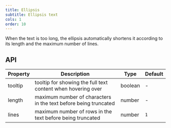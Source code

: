```yaml
---
title: Ellipsis 
subtitle: Ellipsis text
cols: 1
order: 10
---
```


When the text is too long, the ellipsis automatically shortens it according to its length and the maximum number of lines.

## API

Property | Description | Type | Default
----|------|-----|------
tooltip | tooltip for showing the full text content when hovering over | boolean | -
length | 	maximum number of characters in the text before being truncated | number | -
lines | maximum number of rows in the text before being truncated | number | `1`
